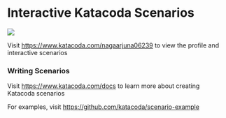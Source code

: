 # Interactive Katacoda Scenarios

[![](http://shields.katacoda.com/katacoda/nagaarjuna06239/count.svg)](https://www.katacoda.com/nagaarjuna06239 "Get your profile on Katacoda.com")

Visit https://www.katacoda.com/nagaarjuna06239 to view the profile and interactive scenarios

### Writing Scenarios
Visit https://www.katacoda.com/docs to learn more about creating Katacoda scenarios

For examples, visit https://github.com/katacoda/scenario-example
